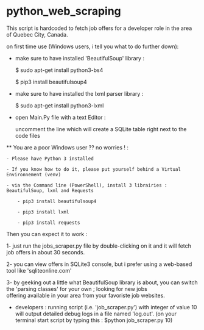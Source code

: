 # python_web_scraping

This script is hardcoded to fetch job offers for a developer role in the area of Quebec City, Canada.

on first time use (Windows users, i tell you what to do further down):

* make sure to have installed 'BeautifulSoup' library :

  $ sudo apt-get install python3-bs4
  
  $ pip3 install beautifulsoup4

* make sure to have installed the lxml parser library :

   $ sudo apt-get install python3-lxml

* open Main.Py file with a text Editor :

    uncomment the line which will create a SQLite table right next to the code files
    
** You are a poor Windows user ?? no worries ! :

    - Please have Python 3 installed
    
    - If you know how to do it, please put yourself behind a Virtual Environnement (venv)
    
    - via the Command line (PowerShell), install 3 librairies : BeautifulSoup, lxml and Requests
    
        - pip3 install beautifulsoup4
        
        - pip3 install lxml
        
        - pip3 install requests

Then you can expect it to work :

1- just run the jobs_scraper.py file by double-clicking on it and it will fetch job offers in about 30 seconds.

2- you can view offers in SQLite3 console, but i prefer using a web-based tool like 'sqliteonline.com'

3- by geeking out a little what BeautifulSoup library is about, you can switch the 'parsing classes' for your own ; looking for new jobs   
   offering available in your area from your favoriste job websites.
   
 * developers : running script (i.e. 'job_scraper.py') with integer of value 10 will output detailed debug logs in a file named 'log.out'.   (on your terminal start script by typing this : $python job_scraper.py 10) 
